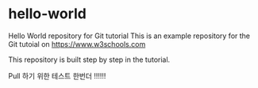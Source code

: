 # hello-world
Hello World repository for Git tutorial
This is an example repository for the Git tutoial on https://www.w3schools.com

This repository is built step by step in the tutorial.



Pull 하기 위한 테스트
한번더 !!!!!!


